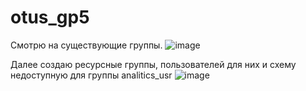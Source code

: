 # otus_gp5

Смотрю на существующие группы.
![image](https://github.com/user-attachments/assets/cbb8aa3d-da00-40ba-9e44-4f3a82f62c08)


Далее создаю ресурсные группы, пользователей для них и схему недоступную для группы analitics_usr
![image](https://github.com/user-attachments/assets/b0ea13f4-613c-4b46-8a45-38019e6bb85e)

